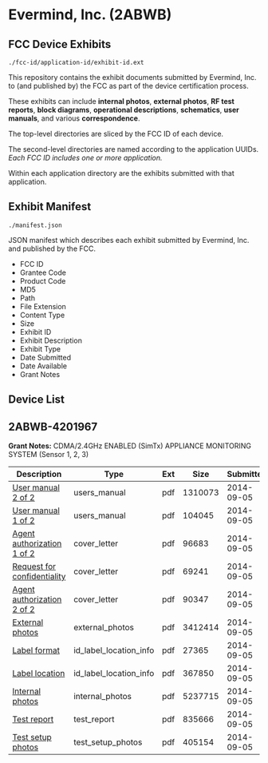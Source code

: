 # Evermind, Inc. (2ABWB)
## FCC Device Exhibits

```
./fcc-id/application-id/exhibit-id.ext
```

This repository contains the exhibit documents submitted by Evermind, Inc. to (and published by) the FCC as part of the device certification process.

These exhibits can include **internal photos**, **external photos**, **RF test reports**, **block diagrams**, **operational descriptions**, **schematics**, **user manuals**, and various **correspondence**.

The top-level directories are sliced by the FCC ID of each device.

The second-level directories are named according to the application UUIDs. *Each FCC ID includes one or more application.*

Within each application directory are the exhibits submitted with that application. 

## Exhibit Manifest

```
./manifest.json
```

JSON manifest which describes each exhibit submitted by Evermind, Inc. and published by the FCC.

- FCC ID
- Grantee Code
- Product Code
- MD5
- Path
- File Extension
- Content Type
- Size
- Exhibit ID
- Exhibit Description
- Exhibit Type
- Date Submitted
- Date Available
- Grant Notes

## Device List
## 2ABWB-4201967
**Grant Notes:** CDMA/2.4GHz ENABLED (SimTx) APPLIANCE MONITORING SYSTEM (Sensor 1, 2, 3)

| Description | Type | Ext | Size | Submitted | Available |
| ----------- | ---- | --- | ---- | --------- | --------- |
| [User manual 2 of 2](2ABWB-4201967/6ddb49f81438a72a7c994a72aba1ea71/2380787.pdf) | users_manual | pdf | 1310073 | 2014-09-05 | 2014-09-15 |
| [User manual 1 of 2](2ABWB-4201967/6ddb49f81438a72a7c994a72aba1ea71/2380786.pdf) | users_manual | pdf | 104045 | 2014-09-05 | 2014-09-15 |
| [Agent authorization 1 of 2](2ABWB-4201967/6ddb49f81438a72a7c994a72aba1ea71/2380791.pdf) | cover_letter | pdf | 96683 | 2014-09-05 | 2014-09-05 |
| [Request for confidentiality](2ABWB-4201967/6ddb49f81438a72a7c994a72aba1ea71/2380792.pdf) | cover_letter | pdf | 69241 | 2014-09-05 | 2014-09-05 |
| [Agent authorization 2 of 2](2ABWB-4201967/6ddb49f81438a72a7c994a72aba1ea71/2380795.pdf) | cover_letter | pdf | 90347 | 2014-09-05 | 2014-09-05 |
| [External photos](2ABWB-4201967/6ddb49f81438a72a7c994a72aba1ea71/2380788.pdf) | external_photos | pdf | 3412414 | 2014-09-05 | 2014-09-15 |
| [Label format](2ABWB-4201967/6ddb49f81438a72a7c994a72aba1ea71/2380793.pdf) | id_label_location_info | pdf | 27365 | 2014-09-05 | 2014-09-05 |
| [Label location](2ABWB-4201967/6ddb49f81438a72a7c994a72aba1ea71/2380794.pdf) | id_label_location_info | pdf | 367850 | 2014-09-05 | 2014-09-05 |
| [Internal photos](2ABWB-4201967/6ddb49f81438a72a7c994a72aba1ea71/2380789.pdf) | internal_photos | pdf | 5237715 | 2014-09-05 | 2014-09-15 |
| [Test report](2ABWB-4201967/6ddb49f81438a72a7c994a72aba1ea71/2380790.pdf) | test_report | pdf | 835666 | 2014-09-05 | 2014-09-05 |
| [Test setup photos](2ABWB-4201967/6ddb49f81438a72a7c994a72aba1ea71/2380785.pdf) | test_setup_photos | pdf | 405154 | 2014-09-05 | 2014-09-15 |

